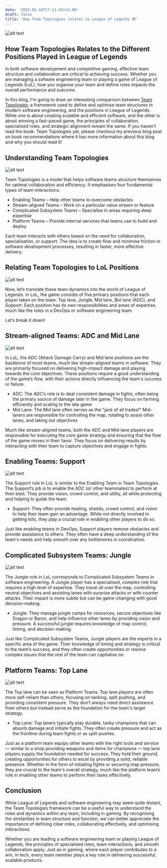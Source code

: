 ```yaml
---
date: '2025-02-14T17:11:43+13:00'
draft: false
title: 'How Team Topologies relates to League of Legends 😎'
---
```


![alt text](/assets/images/league-of-legends.jpg)

## How Team Topologies Relates to the Different Positions Played in League of Legends

In both software development and competitive gaming, effective team structure and collaboration are critical to achieving success. Whether you are managing a sofware engineering team or playing a game of League of Legends (LoL), how you organise your team and define roles impacts the overall performance and outcome.

In this blog, I'm going to draw an interesting comparison between [Team Topologies](https://teamtopologies.com/): a framework used to define and optimise team structures in modern software engineering, and the positions in League of Legends. While one is about creating scalable and efficient software, and the other is about winning a fast-paced game, the principles of collaboration, specialised roles, and strategic alignment remain the same. If you haven't read the book: Team Topologies yet, please checkout my previous blog post on book recommendations where it has more information about this blog and why you should read it!

## Understanding Team Topologies

![alt text](/assets/images/team-topologies.jpg#center)

Team Topologies is a model that helps software teams structure themselves for optimal collaboration and efficiency. It emphasises four fundamental types of team interactions:

- Enabling Teams – Help other teams to overcome obstacles
- Stream-aligned Teams – Work on a particular value stream or feature
- Complicated Subsystem Teams – Specialise in areas requiring deep expertise
- Platform Teams – Provide internal services that teams use to build and deploy

Each team interacts with others based on the need for collaboration, specialisation, or support. The idea is to create flow and minimise friction in software development processes, resulting in faster, more effective delivery.

## Relating Team Topologies to LoL Positions

![alt text](/assets/images/league-5-positions.jpg#center)

Now, let’s translate these team dynamics into the world of League of Legends. In LoL, the game consists of five primary positions that each player takes on the team: Top lane, Jungle, Mid lane, Bot lane (ADC), and Support. Each position has its own responsibilities and areas of expertise, much like the roles in a DevOps or software engineering team. 

Let’s break it down!

## Stream-aligned Teams: ADC and Mid Lane

![alt text](/assets/images/ezreal.jpg#center)

In LoL, the ADC (Attack Damage Carry) and Mid lane positions are the backbone of most teams, much like stream-aligned teams in software. They are primarily focused on delivering high-impact damage and playing towards the core objectives. These positions require a good understanding of the game’s flow, with their actions directly influencing the team's success or failure.

- ADC: The ADC’s role is to deal consistent damage in fights, often being the primary source of damage later in the game. They focus on farming efficiently and scaling to the late game
- Mid Lane: The Mid lane often serves as the "jack of all trades!" Mid-laners are responsible for controlling the map, rotating to assist other lanes, and taking out objectives

Much like stream-aligned teams, both the ADC and Mid-lane players are responsible for executing the core game strategy and ensuring that the flow of the game moves in their favor. They focus on delivering results by interacting with their team to capture objectives and engage in fights.

## Enabling Teams: Support

![alt text](/assets/images/seraphine.jpg#center)

The Support role in LoL is similar to the Enabling Team in Team Topologies. The Support’s job is to enable the ADC (or other teammates) to perform at their best. They provide vision, crowd control, and utility, all while protecting and helping to guide the team.

- Support: They often provide healing, shields, crowd control, and vision to help their team gain an advantage. While not directly involved in getting kills, they play a crucial role in enabling other players to do so.

Just like enabling teams in DevOps, Support players remove obstacles and provide assistance to others. They often have a deep understanding of the team's needs and help smooth over any bottlenecks in coordination.

## Complicated Subsystem Teams: Jungle

![alt text](/assets/images/nunu.jpg#center)

The Jungle role in LoL corresponds to Complicated Subsystem Teams in software engineering. A Jungle player has a specialised, complex role that requires a high level of expertise. They travel all over the map, controlling neutral objectives and assisting lanes with surprise attacks or with counter attacks. Their impact is more subtle but can be game-changing with good decision-making.

- Jungle: They manage jungle camps for resources, secure objectives like Dragon or Baron, and help influence other lanes by providing vision and pressure. A successful jungle requires knowledge of map control, timing, and decision-making.

Just like Complicated Subsystem Teams, Jungle players are the experts in a specific area of the game. Their knowledge of timing and strategy is critical to the team’s success, and they often create opportunities or resolve complex issues that the rest of the team can capitalise on.

## Platform Teams: Top Lane

![alt text](/assets/images/teemo.jpg#center)

The Top lane can be seen as Platform Teams. Top lane players are often more self-reliant than others, focusing on tanking, split pushing, and providing consistent pressure. They don’t always need direct assistance from others but instead serve as the foundation for the team's larger strategy.

- Top Lane: Top laners typically play durable, tanky champions that can absorb damage and initiate fights. They often create pressure and act as the frontline during team fights or as split-pushes.

Just as a platform team equips other teams with the right tools and service — similar to a shop providing weapons and items for champions — top lane players supply the foundation needed for success. They hold their ground, creating opportunities for others to excel by providing a solid, reliable presence. Whether in the form of initiating fights or securing map pressure, they are crucial to the team's overall strategy, much like the platform team’s role in enabling other teams to perform their tasks effectively.

## Conclusion

While League of Legends and software engineering may seem quite distant, the Team Topologies framework can be a useful way to understand the roles and dynamics within any team, including in gaming. By recognising the similarities in team structure and function, we can better appreciate the importance of defining clear roles, collaborating effectively, and optimising interactions.

Whether you are leading a software engineering team or playing League of Legends, the principles of specialised roles, team interactions, and smooth collaboration apply. Just as in gaming, where each player contributes to a win, in tech, every team member plays a key role in delivering successful, scalable products.